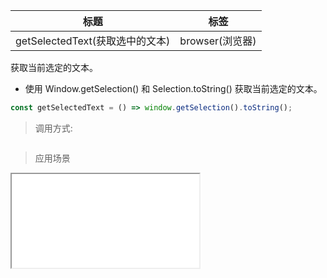 |  标题   | 标签  |
|  ----  | ----  |
| getSelectedText(获取选中的文本) | browser(浏览器) |

获取当前选定的文本。

* 使用 Window.getSelection() 和 Selection.toString() 获取当前选定的文本。

```js
const getSelectedText = () => window.getSelection().toString();
```

> 调用方式:

```js

```


> 应用场景

<iframe src="codes/javascript/html/getSelectedText.html"></iframe>













